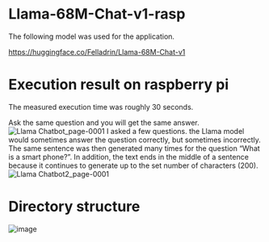 # Llama-68M-Chat-v1-rasp
The following model was used for the application.

https://huggingface.co/Felladrin/Llama-68M-Chat-v1
# Execution result on raspberry pi
The measured execution time was roughly 30 seconds.

Ask the same question and you will get the same answer.
![Llama Chatbot_page-0001](https://github.com/user-attachments/assets/dd926e7a-130b-4536-b9da-dd1824383123)
I asked a few questions. the Llama model would sometimes answer the question correctly, but sometimes incorrectly. The same sentence was then generated many times for the question “What is a smart phone?”. In addition, the text ends in the middle of a sentence because it continues to generate up to the set number of characters (200).
![Llama Chatbot2_page-0001](https://github.com/user-attachments/assets/9c62b013-3b4c-4157-a7d0-5e50e493b48a)

# Directory structure
![image](https://github.com/user-attachments/assets/50b1a16a-d272-4725-8821-6ac2990c83e9)
